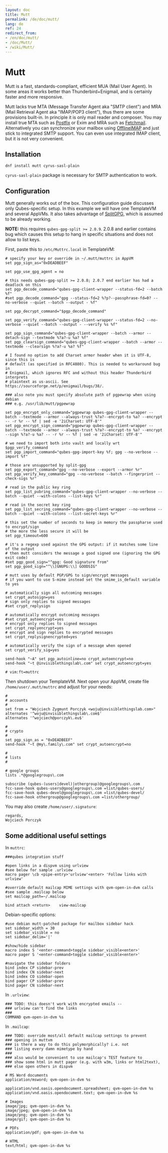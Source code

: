 ```yaml
---
layout: doc
title: Mutt
permalink: /de/doc/mutt/
lang: de
ref: 24
redirect_from:
- /en/doc/mutt/
- /doc/Mutt/
- /wiki/Mutt/
---
```


Mutt
====

Mutt is a fast, standards-compliant, efficient MUA (Mail User Agent). In some areas it works better than Thunderbird+Enigmail, and is certainly faster and more responsive.

Mutt lacks true MTA (Message Transfer Agent aka "SMTP client") and MRA (Mail
Retrieval Agent aka "IMAP/POP3 client"), thus there are some provisions
built-in. In principle it is only mail reader and composer. You may install
true MTA such as [Postfix](/de/doc/postfix/) or Exim and MRA such as
[Fetchmail](/de/doc/fetchmail/). Alternatively you can synchronize your mailbox
using [OfflineIMAP](https://github.com/OfflineIMAP/offlineimap) and just stick
to integrated SMTP support. You can even use integrated IMAP client, but it is
not very convenient.

Installation
------------

`dnf install mutt cyrus-sasl-plain`

`cyrus-sasl-plain` package is necessary for SMTP authentication to work.

Configuration
-------------

Mutt generally works out of the box. This configuration guide discusses only Qubes-specific setup. In this example we will have one TemplateVM and several AppVMs. It also takes advantage of [SplitGPG](/de/doc/split-gpg/), which is assumed to be already working.

**NOTE:** this requires `qubes-gpg-split >= 2.0.9`. 2.0.8 and earlier contains bug which causes this setup to hang in specific situations and does not allow to list keys.

First, paste this to `/etc/Muttrc.local` in TemplateVM:

~~~
# specify your key or override in ~/.mutt/muttrc in AppVM
set pgp_sign_as="0xDEADBEEF"

set pgp_use_gpg_agent = no

# this needs qubes-gpg-split >= 2.0.8; 2.0.7 end earlier has had a deadlock on this
set pgp_decode_command="qubes-gpg-client-wrapper --status-fd=2 --batch %f"
#set pgp_decode_command="gpg --status-fd=2 %?p?--passphrase-fd=0? --no-verbose --quiet --batch --output - %f"

set pgp_decrypt_command="$pgp_decode_command"

set pgp_verify_command="qubes-gpg-client-wrapper --status-fd=2 --no-verbose --quiet --batch --output - --verify %s %f"

set pgp_sign_command="qubes-gpg-client-wrapper --batch --armor --detach-sign --textmode %?a?-u %a? %f"
set pgp_clearsign_command="qubes-gpg-client-wrapper --batch --armor --textmode --clearsign %?a?-u %a? %f"

# I found no option to add Charset armor header when it is UTF-8, since this is
# default (as specified in RFC4880). This is needed to workaround bug in
# Enigmail, which ignores RFC and without this header Thunderbird interprets
# plaintext as us-ascii. See https://sourceforge.net/p/enigmail/bugs/38/.

### also note you must specify absolute path of pgpewrap when using debian
### e.g. /usr/lib/mutt/pgpewrap

set pgp_encrypt_only_command="pgpewrap qubes-gpg-client-wrapper --batch --textmode --armor --always-trust %?a?--encrypt-to %a? --encrypt -- -r %r -- %f | sed -e '2iCharset: UTF-8'"
set pgp_encrypt_sign_command="pgpewrap qubes-gpg-client-wrapper --batch --textmode --armor --always-trust %?a?--encrypt-to %a? --encrypt --sign %?a?-u %a? -- -r %r -- %f | sed -e '2iCharset: UTF-8'"

# we need to import both into vault and locally wrt $pgp_verify_command
set pgp_import_command="qubes-gpg-import-key %f; gpg --no-verbose --import %f"

# those are unsupported by split-gpg
set pgp_export_command="gpg --no-verbose --export --armor %r"
set pgp_verify_key_command="gpg --no-verbose --batch --fingerprint --check-sigs %r"

# read in the public key ring
set pgp_list_pubring_command="qubes-gpg-client-wrapper --no-verbose --batch --quiet --with-colons --list-keys %r"

# read in the secret key ring
set pgp_list_secring_command="qubes-gpg-client-wrapper --no-verbose --batch --quiet --with-colons --list-secret-keys %r"

# this set the number of seconds to keep in memory the passpharse used to encrypt/sign
# the more the less secure it will be
set pgp_timeout=600

# it's a regexp used against the GPG output: if it matches some line of the output
# then mutt considers the message a good signed one (ignoring the GPG exit code)
#set pgp_good_sign="^gpg: Good signature from"
set pgp_good_sign="^\\[GNUPG:\\] GOODSIG"

# mutt uses by default PGP/GPG to sign/encrypt messages
# if you want to use S-mime instead set the smime_is_default variable to yes

# automatically sign all outcoming messages
set crypt_autosign=yes
# sign only replies to signed messages
#set crypt_replysign

# automatically encrypt outcoming messages
#set crypt_autoencrypt=yes
# encrypt only replies to signed messages
set crypt_replyencrypt=yes
# encrypt and sign replies to encrypted messages
set crypt_replysignencrypted=yes

# automatically verify the sign of a message when opened
set crypt_verify_sig=yes

send-hook "~A" set pgp_autoinline=no crypt_autoencrypt=no
send-hook "~t @invisiblethingslab\.com" set crypt_autoencrypt=yes

# vim:ft=muttrc
~~~

Then shutdown your TemplateVM. Next open your AppVM, create file `/home/user/.mutt/muttrc` and adjust for your needs:

~~~
#
# accounts
#
set from = "Wojciech Zygmunt Porczyk <woju@invisiblethingslab.com>"
alternates '^woju@invisiblethingslab\.com$'
alternates '^wojciech@porczyk\.eu$'

#
# crypto
#
set pgp_sign_as = "0xDEADBEEF"
send-hook "~t @my\.family\.com" set crypt_autoencrypt=no

#
# lists
#

# google groups
lists .*@googlegroups\.com

subscribe (qubes-(users|devel)|othergroup)@googlegroups\.com
fcc-save-hook qubes-users@googlegroups\.com =list/qubes-users/
fcc-save-hook qubes-devel@googlegroups\.com =list/qubes-devel/
fcc-save-hook othergroup@googlegroups\.com =list/othergroup/
~~~

You may also create `/home/user/.signature`:

~~~
regards,
Wojciech Porczyk
~~~

Some additional useful settings
-------------------------------

In `muttrc`:

    ###qubes integration stuff

    #open links in a dispvm using urlview
    #see below for sample .urlview
    macro pager \cb <pipe-entry>'urlview'<enter> 'Follow links with urlview'

    #override default mailcap MIME settings with qvm-open-in-dvm calls
    #see sample .mailcap below
    set mailcap_path=~/.mailcap

    bind attach <return>    view-mailcap

Debian-specific options:

    #use debian mutt-patched package for mailbox sidebar hack
    set sidebar_width = 30
    set sidebar_visible = no
    set sidebar_delim='|'

    #show/hide sidebar
    macro index S '<enter-command>toggle sidebar_visible<enter>'
    macro pager S '<enter-command>toggle sidebar_visible<enter>'

    #navigate the sidebar folders
    bind index CP sidebar-prev
    bind index CN sidebar-next
    bind index CO sidebar-open
    bind pager CP sidebar-prev
    bind pager CN sidebar-next


In `.urlview`:

    ### TODO: this doesn't work with encrypted emails --
    ### urlview can't find the links
    ###
    COMMAND qvm-open-in-dvm %s


In `.mailcap`:

    ### TODO: override most/all default mailcap settings to prevent
    ### opening in muttvm
    ### is there a way to do this polymorphically? i.e. not
    ### listing every damn mimetype by hand
    ###
    ### also would be convenient to use mailcap's TEST feature to
    ### show some html in mutt pager (e.g. with w3m, links or html2text),
    ### else open others in dispvm

    # MS Word documents
    application/msword; qvm-open-in-dvm %s

    application/vnd.oasis.opendocument.spreadsheet; qvm-open-in-dvm %s
    application/vnd.oasis.opendocument.text; qvm-open-in-dvm %s

    # Images
    image/jpg; qvm-open-in-dvm %s
    image/jpeg; qvm-open-in-dvm %s
    image/png; qvm-open-in-dvm %s
    image/gif; qvm-open-in-dvm %s

    # PDFs
    application/pdf; qvm-open-in-dvm %s

    # HTML
    text/html; qvm-open-in-dvm %s
